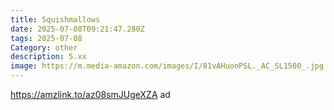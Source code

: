 ```yaml
---
title: Squishmallows
date: 2025-07-08T09:21:47.280Z
tags: 2025-07-08
Category: other
description: 5.xx
image: https://m.media-amazon.com/images/I/81vAHuonPSL._AC_SL1500_.jpg
---
```

https://amzlink.to/az08smJUgeXZA ad